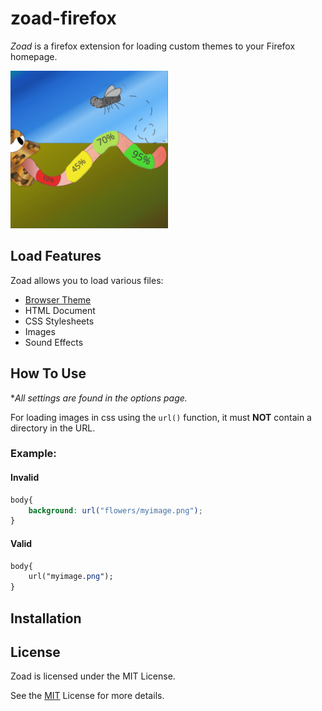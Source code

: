 
# zoad-firefox
*Zoad* is a firefox extension for loading custom themes to your Firefox homepage.

<div style="margin:0 auto;"><img width="50%" src="./zoad-logo.svg" alt="Zoad Logo"></div>

## Load Features
Zoad allows you to load various files:
- [Browser Theme](https://developer.mozilla.org/en-US/docs/Mozilla/Add-ons/WebExtensions/manifest.json/theme)
- HTML Document
- CSS Stylesheets
- Images
- Sound Effects

## How To Use
**All settings are found in the options page.*

For loading images in css using the `url()` function, it must **NOT** contain a directory in the URL.

### Example:

#### Invalid

```css
body{
    background: url("flowers/myimage.png");
}
```

#### Valid

```css
body{
    url("myimage.png");
}
```

## Installation 

## License
Zoad is licensed under the MIT License.

See the [MIT](https://github.com/ZimCodes/zoad-firefox/blob/main/LICENSE) License for more details.